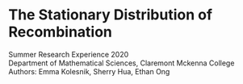 # The Stationary Distribution of Recombination
Summer Research Experience 2020  
Department of Mathematical Sciences, Claremont Mckenna College 
Authors: Emma Kolesnik, Sherry Hua, Ethan Ong

